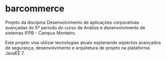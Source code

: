 barcommerce
===========

Projeto da discipina Desenvolvimento de aplicações corporativas avançadas do 5º período
do curso de Análise e desenvolvimento de sistemas IFPB - Campus Monteiro.

Este projeto visa utilizar tecnologias atuais explanando aspectos avançados de segurança,
desenvolvimento e arquitetura de projeto na plataforma JavaEE 7.
